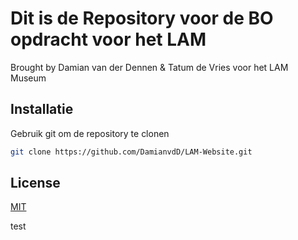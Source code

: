 # Dit is de Repository voor de BO opdracht voor het LAM

Brought by Damian van der Dennen & Tatum de Vries voor het LAM Museum

## Installatie

Gebruik git om de repository te clonen

```bash
git clone https://github.com/DamianvdD/LAM-Website.git
```

## License
[MIT](https://choosealicense.com/licenses/mit/)

test